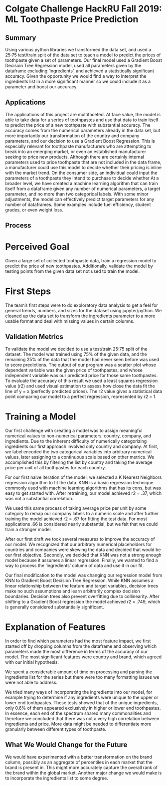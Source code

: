 # Colgate Challenge HackRU Fall 2019: ML Toothpaste Price Prediction
## Summary

Using various python libraries we transformed the data set, and used a 25:75 test/train split of the data set to teach a model to predict the prices of toothpaste given a set of parameters. Our final model used a Gradient Boost Decision Tree Regression model, used all parameters given by the dataframe excluding ‘ingredients’, and achieved a statistically significant accuracy. Given the opportunity we would find a way to interpret the ingredients list in a more significant manner so we could include it as a parameter and boost our accuracy.

## Applications

The applications of this project are multifaceted. At face value, the model is able to take data for a series of toothpastes and use that data to train itself to predict the price of a new toothpaste with substantial accuracy. The accuracy comes from the numerical parameters already in the data set, but more importantly our transformation of the country and company parameters, and our decision to use a Gradient Boost Regression. 
This is especially relevant for toothpaste manufacturers who are attempting to break into an emerging market, or even an established manufacturer seeking to price new products. Although there are certainly internal parameters used to price toothpaste that are not included in the data frame, a manufacturer could use this model to decide whether their pricing is inline with the market trend. On the consumer side, an individual could input the parameters of a toothpaste they intend to purchase to decide whether 
	At a broader level, we have created a machine learning algorithm that can train itself from a dataframe given any number of numerical parameters, a target parameter, and no more than two categorical labels. With some minor adjustments, the model can effectively predict target parameters for any number of dataframes. Some examples include fuel efficiency, student grades, or even weight loss. 

## Process

# Perceived Goal

Given a large set of collected toothpaste data, train a regression model to predict the price of new toothpastes. Additionally, validate the model by testing points from the given data set not used to train the model.

# First Steps

The team’s first steps were to do exploratory data analysis to get a feel for general trends, numbers, and sizes for the dataset using jupyter/python. We cleaned up the data set to transform the ingredients parameter to a more usable format and deal with missing values in certain columns.

## Validation Metrics

 To validate the model we decided to use a test/train 25:75 split of the dataset. The model was trained using 75% of the given data, and the remaining 25% of the data that the model had never seen before was used to score predictions. 
The output of our program was a scatter plot whose dependent variable was the given price of toothpastes, and whose independent variable was our predicted price for those same toothpastes. To evaluate the accuracy of this result we used a least squares regression value (r2) and used visual estimation to assess how close the data fit the line of y = x (perfectly predicted prices). The r2 value gives a statistical data point comparing our model to a perfect regression, represented by r2 = 1.

# Training a Model

Our first challenge with creating a model was to assign meaningful numerical values to non-numerical parameters: country, company, and ingredients. Due to the inherent difficulty of numerically categorizing ingredients our first approach involved only country and company. At first, we label encoded the two categorical variables into arbitrary numerical values, later assigning to a continuous scale based on other metrics. We accomplished this by filtering the list by country and taking the average price per unit of all toothpastes for each country.

For our first naive iteration of the model, we selected a K Nearest Neighbors regression algorithm to fit the data. KNN is a basic regression technique commonly used with machine learning algorithms that has its cons, but was easy to get started with. After retraining, our model achieved r2 = .37, which was not a substantial correlation.

We used this same process of taking average price per unit by some category to remap our company labels to a numeric scale and after further training the model achieved r2 = .67 for fitting the test data. For most applications .66 is considered nearly substantial, but we felt that we could train a stronger model. 

After our first draft we took several measures to improve the accuracy of our model. We recognized that our arbitrary numerical placeholders for countries and companies were skewing the data and decided that would be our first objective. Secondly, we decided that KNN was not a strong enough model because it assumes a linear regression. Finally, we wanted to find a way to process the ‘ingredients’ column of data and use it in our fit.

Our final modification to the model was changing our regression model from KNN to Gradient Boost Decision Tree Regression. While KNN assumes a linear relationship between the feature and target variables, decision trees make no such assumptions and learn arbitrarily complex decision boundaries. Decision trees also prevent overfitting due to collinearity. After shifting to a Gradient Boost regression the model achieved r2 = .749, which is generally considered substantially significant.


# Explanation of Features

In order to find which parameters had the most feature impact, we first started off by dropping columns from the dataframe and observing which parameters made the most difference in terms of the accuracy of our model. The most significant features were country and brand, which agreed with our initial hypothesis.

We spent a considerable amount of time on processing and parsing the ingredients list for the series but there were too many formatting issues we were not able to address.

We tried many ways of incorporating the ingredients into our model, for example trying to determine if any ingredients were unique to the upper or lower end toothpastes. These tests showed that of the unique ingredients, only 0.6% of them appeared exclusively in higher or lower end toothpastes. In essence, each end of the spectrum shared many commonalities and therefore we concluded that there was not a very high correlation between ingredients and price. More data might be needed to differentiate more granularly between different types of toothpaste.

## What We Would Change for the Future

We would have experimented with a better transformation on the brand column, possibly as an aggregate of percentiles in each market that the brand is present in. This might more accurately capture the overall rank of the brand within the global market. Another major change we would make is to incorporate the ingredients list to some degree.









